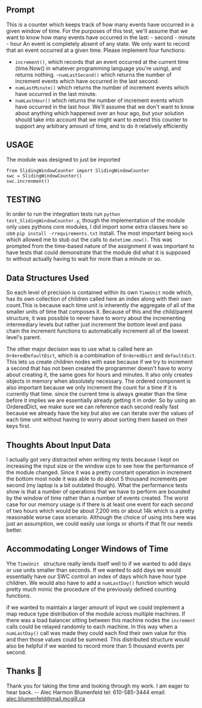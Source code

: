 ## Prompt
This is a counter which
keeps track of how many events have occurred in a given window of time. For the
purposes of this test, we'll assume that we want to know how many events have
occurred in the last: - second - minute - hour
An event is completely absent of any state. We only want to record that an event
occurred at a given time. Please implement four functions:

- `increment()`, which records that an event occurred at the current time (time.Now() in whatever programming language you're using), and returns nothing.
-`numLastSecond()` which returns the number of increment events which have occurred in the last second.
- `numLastMinute()` which returns the number of increment events which have occurred in the last minute.
- `numLastHour()` which returns the number of increment events which have occurred in the last hour.
We'll assume that we don't want to know about anything which happened over an hour
ago, but your solution should take into account that we might want to extend this
counter to support any arbitrary amount of time, and to do it relatively efficiently

## USAGE
The module was designed to just be imported
```
from SlidingWindowCounter import SlidingWindowCounter
swc = SlidingWindowCounter()
swc.increnment()
```

## TESTING
In order to run the integration tests run `python test_SlidingWindowCounter.y`, though the implementation of the module only uses pythons core modules, I did import some extra classes here so use `pip install -rrequirements.txt` install. The most important being `mock` which allowed me to stub out the calls to `datetime.now()`. This was prompted from the time-based nature of the assignment it was important to have tests that could demonstrate that the module did what it is supposed to without actually having to wait for more than a minute or so.

## Data Structures Used
So each level of precision is contained within its own `TimeUnit` node which, has its own collection of children called here an index along with their own count.This is because each time unit is inherently the aggregate of all of the smaller units of time that composes it. Because of this and the child/parent structure, it was possible to never have to worry about the incrementing intermediary levels but rather just increment the bottom level and pass chain the increment functions to automatically increment all of the lowest level's parent.


The other major decision was to use what is called here an `OrderedDefaultDict`, which is a combination of `OrderedDict` and `defaultdict`. This lets us create children nodes with ease because if we try to increment a second that has not been created the programmer doesn't have to worry about creating it, the same goes for hours and minutes. It also only creates objects in memory when absolutely necessary. The ordered component is also important because we only increment the count for a time if it is currently that time. since the current time is always greater than the time before it implies we are essentially already getting it in order. So by using an OrderedDict, we make sure we can reference each second really fast because we already have the key but also we can iterate over the values of each time unit without having to worry about sorting them based on their keys first.

## Thoughts About Input Data
I actually got very distracted when writing my tests because I kept on increasing the input size or the window size to see how the performance of the module changed. Since it was a pretty constant operation in increment the bottom most node it was able to do about 5 thousand increments per second (my laptop is a bit outdated though).  What the performance tests show is that a number of operations that we have to perform are bounded by the window of time rather than a number of events created. The worst case for our memory usage is if there is at least one event for each second of two hours which would be about 7,200 ints or about 14k which is a pretty reasonable worse case scenario. Although the choice of using ints here was just an assumption, we could easily use longs or shorts if that fit our needs better.

## Accommodating Longer Windows of Time
Yhe `TimeUnit ` structure really lends itself well to if we wanted to add days or use units smaller than seconds. If we wanted to add days we would essentially have our SWC control an index of days which have hour type children. We would also have to add a  `numLastDay()` function which would pretty much mimic the procedure of the previously defined counting functions.

if we wanted to maintain a larger amount of input we could implement a map reduce type distribution of the module across multiple machines. If there was a load balancer sitting between this machine nodes the `increment` calls could be relayed randomly to each machine. In this way when a `numLastDay()` call was made they could each find their own value for this and then those values could be summed. This distributed structure would also be helpful if we wanted to record more than 5 thousand events per second.

## Thanks 👋
Thank you for taking the time and looking through my work. I am eager to hear back.
-- Alec Harmon Blumenfeld
tel: 610-585-3444
email: alec.blumenfeld@mail.mcgill.ca

